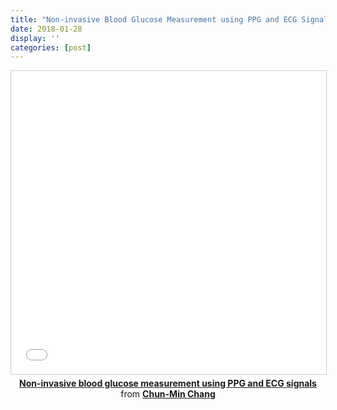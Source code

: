 ```yaml
---
title: "Non-invasive Blood Glucose Measurement using PPG and ECG Signals"
date: 2018-01-28
display: ''
categories: [post]
---
```


<center><iframe src="//www.slideshare.net/slideshow/embed_code/key/IhrOFdELmfYhxS" width="595" height="485" frameborder="0" marginwidth="0" marginheight="0" scrolling="no" style="border:1px solid #CCC; border-width:1px; margin-bottom:5px; max-width: 100%;" allowfullscreen> </iframe> <div style="margin-bottom:5px"> <strong> <a href="//www.slideshare.net/ChunMingChang2/noninvasive-blood-glucose-measurement-using-ppg-and-ecg-signals" title="Non-invasive blood glucose measurement using PPG and ECG signals" target="_blank">Non-invasive blood glucose measurement using PPG and ECG signals</a> </strong> from <strong><a href="https://www.slideshare.net/ChunMingChang2" target="_blank">Chun-Min Chang</a></strong> </div></center>